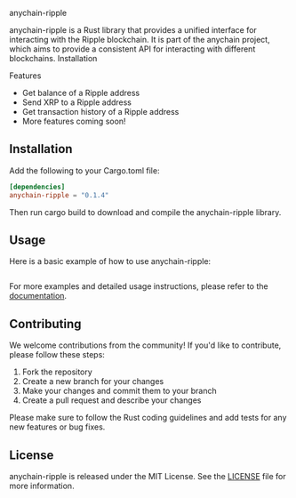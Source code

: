 anychain-ripple

anychain-ripple is a Rust library that provides a unified interface for interacting with the Ripple blockchain. It is part of the anychain project, which aims to provide a consistent API for interacting with different blockchains.
Installation

Features

- Get balance of a Ripple address
- Send XRP to a Ripple address
- Get transaction history of a Ripple address
- More features coming soon!

## Installation

Add the following to your Cargo.toml file:
```toml
[dependencies]
anychain-ripple = "0.1.4"
```

Then run cargo build to download and compile the anychain-ripple library.

## Usage

Here is a basic example of how to use anychain-ripple:
```rust
```

For more examples and detailed usage instructions, please refer to the [documentation](https://docs.rs/anychain-ripple).

## Contributing

We welcome contributions from the community! If you'd like to contribute, please follow these steps:

1. Fork the repository
2. Create a new branch for your changes
3. Make your changes and commit them to your branch
4. Create a pull request and describe your changes

Please make sure to follow the Rust coding guidelines and add tests for any new features or bug fixes.

## License

anychain-ripple is released under the MIT License. See the [LICENSE](LICENSE) file for more information. 

